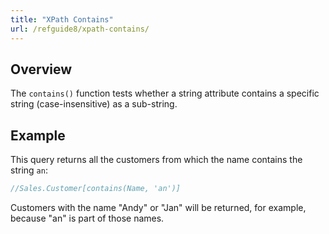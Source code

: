 ```yaml
---
title: "XPath Contains"
url: /refguide8/xpath-contains/
---
```


## Overview

The `contains()` function tests whether a string attribute contains a specific string (case-insensitive) as a sub-string.

## Example

This query returns all the customers from which the name contains the string `an`:

```java
//Sales.Customer[contains(Name, 'an')]
```

Customers with the name "Andy" or "Jan" will be returned, for example, because "an" is part of those names.
